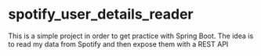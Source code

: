 # spotify_user_details_reader
This is a simple project in order to get practice with Spring Boot. The idea is to read my data from Spotify and then expose them with a REST API
